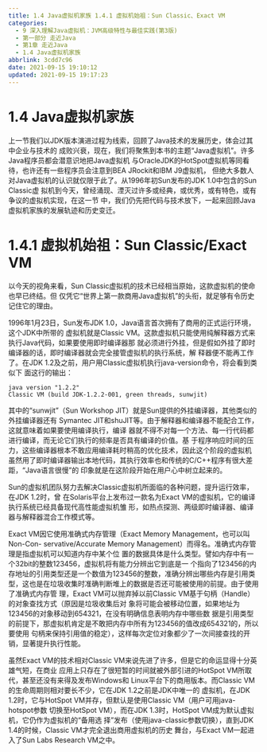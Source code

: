 ```yaml
---
title: 1.4 Java虚拟机家族 1.4.1 虚拟机始祖：Sun Classic、Exact VM
categories: 
  - 9 深入理解Java虛拟机：JVM高级特性与最佳实践(第3版)
  - 第一部分 走近Java
  - 第1章 走近Java
  - 1.4 Java虚拟机家族
abbrlink: 3cdd7c96
date: 2021-09-15 19:10:12
updated: 2021-09-15 19:17:23
---
```

# 1.4 Java虚拟机家族
上一节我们以JDK版本演进过程为线索，回顾了Java技术的发展历史，体会过其中企业与技术的 成败兴衰，现在，我们将聚焦到本书的主题“Java虚拟机”。许多Java程序员都会潜意识地把Java虚拟机 与OracleJDK的HotSpot虚拟机等同看待，也许还有一些程序员会注意到BEA JRockit和IBM J9虚拟机， 但绝大多数人对Java虚拟机的认识就仅限于此了。从1996年初Sun发布的JDK 1.0中包含的Sun Classic虚 拟机到今天，曾经涌现、湮灭过许多或经典，或优秀，或有特色，或有争议的虚拟机实现，在这一节 中，我们仍先把代码与技术放下，一起来回顾Java虚拟机家族的发展轨迹和历史变迁。
# 1.4.1 虚拟机始祖：Sun Classic/Exact VM
以今天的视角来看，Sun Classic虚拟机的技术已经相当原始，这款虚拟机的使命也早已终结。但 仅凭它“世界上第一款商用Java虚拟机”的头衔，就足够有令历史记住它的理由。

1996年1月23日，Sun发布JDK 1.0，Java语言首次拥有了商用的正式运行环境，这个JDK中所带的 虚拟机就是Classic VM。这款虚拟机只能使用纯解释器方式来执行Java代码，如果要使用即时编译器那 就必须进行外挂，但是假如外挂了即时编译器的话，即时编译器就会完全接管虚拟机的执行系统，解 释器便不能再工作了。在JDK 1.2及之前，用户用Classic虚拟机执行java-version命令，将会看到类似下 面这行的输出：

```
java version "1.2.2"
Classic VM (build JDK-1.2.2-001, green threads, sunwjit)
```

其中的“sunwjit”（Sun Workshop JIT）就是Sun提供的外挂编译器，其他类似的外挂编译器还有 Symantec JIT和shuJIT等。由于解释器和编译器不能配合工作，这就意味着如果要使用编译执行，编译 器就不得不对每一个方法、每一行代码都进行编译，而无论它们执行的频率是否具有编译的价值。基 于程序响应时间的压力，这些编译器根本不敢应用编译耗时稍高的优化技术，因此这个阶段的虚拟机 虽然用了即时编译器输出本地代码，其执行效率也和传统的C/C++程序有很大差距，“Java语言很慢”的 印象就是在这阶段开始在用户心中树立起来的。

Sun的虚拟机团队努力去解决Classic虚拟机所面临的各种问题，提升运行效率，在JDK 1.2时，曾 在Solaris平台上发布过一款名为Exact VM的虚拟机，它的编译执行系统已经具备现代高性能虚拟机雏 形，如热点探测、两级即时编译器、编译器与解释器混合工作模式等。

Exact VM因它使用准确式内存管理（Exact Memory Management，也可以叫Non-Con- servative/Accurate Memory Management）而得名。准确式内存管理是指虚拟机可以知道内存中某个位 置的数据具体是什么类型。譬如内存中有一个32bit的整数123456，虚拟机将有能力分辨出它到底是一 个指向了123456的内存地址的引用类型还是一个数值为123456的整数，准确分辨出哪些内存是引用类 型，这也是在垃圾收集时准确判断堆上的数据是否还可能被使用的前提。由于使用了准确式内存管 理，Exact VM可以抛弃掉以前Classic VM基于句柄（Handle）的对象查找方式（原因是垃圾收集后对 象将可能会被移动位置，如果地址为123456的对象移动到654321，在没有明确信息表明内存中哪些数 据是引用类型的前提下，那虚拟机肯定是不敢把内存中所有为123456的值改成654321的，所以要使用 句柄来保持引用值的稳定），这样每次定位对象都少了一次间接查找的开销，显著提升执行性能。

虽然Exact VM的技术相对Classic VM来说先进了许多，但是它的命运显得十分英雄气短，在商业 应用上只存在了很短暂的时间就被外部引进的HotSpot VM所取代，甚至还没有来得及发布Windows和 Linux平台下的商用版本。而Classic VM的生命周期则相对要长不少，它在JDK 1.2之前是JDK中唯一的 虚拟机，在JDK 1.2时，它与HotSpot VM并存，但默认是使用Classic VM（用户可用java-hotspot参数 切换至HotSpot VM），而在JDK 1.3时，HotSpot VM成为默认虚拟机，它仍作为虚拟机的“备用选 择”发布（使用java-classic参数切换），直到JDK 1.4的时候，Classic VM才完全退出商用虚拟机的历史 舞台，与Exact VM一起进入了Sun Labs Research VM之中。
